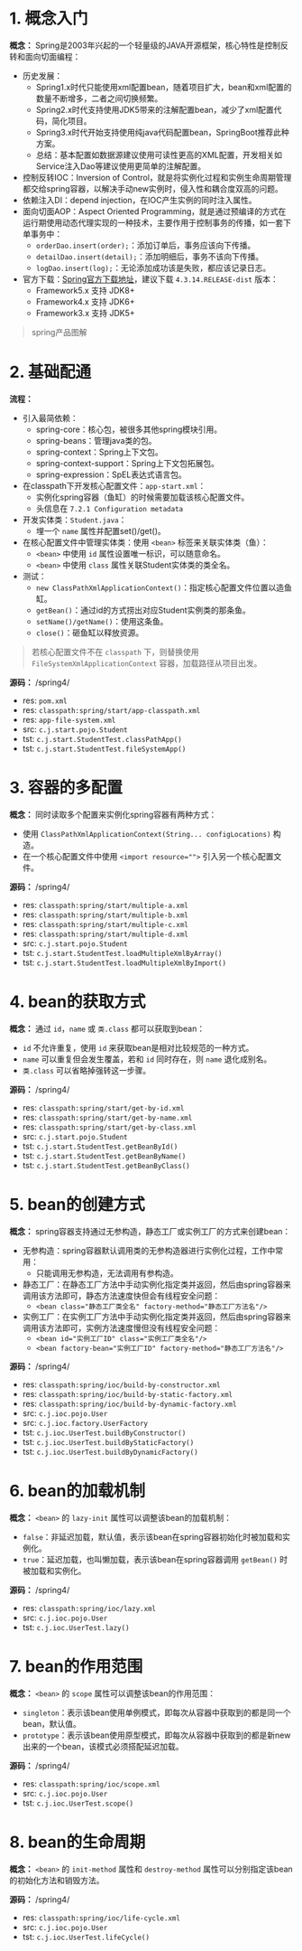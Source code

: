# 1. 概念入门

**概念：** Spring是2003年兴起的一个轻量级的JAVA开源框架，核心特性是控制反转和面向切面编程：
- 历史发展：
    - Spring1.x时代只能使用xml配置bean，随着项目扩大，bean和xml配置的数量不断增多，二者之间切换频繁。
    - Spring2.x时代支持使用JDK5带来的注解配置bean，减少了xml配置代码，简化项目。
    - Spring3.x时代开始支持使用纯java代码配置bean，SpringBoot推荐此种方案。
    - 总结：基本配置如数据源建议使用可读性更高的XML配置，开发相关如Service注入Dao等建议使用更简单的注解配置。
- 控制反转IOC：Inversion of Control，就是将实例化过程和实例生命周期管理都交给spring容器，以解决手动new实例时，侵入性和耦合度双高的问题。
- 依赖注入DI：depend injection，在IOC产生实例的同时注入属性。
- 面向切面AOP：Aspect Oriented Programming，就是通过预编译的方式在运行期使用动态代理实现的一种技术，主要作用于控制事务的传播，如一套下单事务中：
    - `orderDao.insert(order);`：添加订单后，事务应该向下传播。
    - `detailDao.insert(detail);`：添加明细后，事务不该向下传播。
    - `logDao.insert(log);`：无论添加成功该是失败，都应该记录日志。
- 官方下载：[Spring官方下载地址](https://repo.spring.io/release/org/springframework/spring)，建议下载 `4.3.14.RELEASE-dist` 版本：
    - Framework5.x 支持 JDK8+
    - Framework4.x 支持 JDK6+
    - Framework3.x 支持 JDK5+

> spring产品图解

# 2. 基础配通

**流程：**
- 引入最简依赖：
    - spring-core：核心包，被很多其他spring模块引用。
    - spring-beans：管理java类的包。
    - spring-context：Spring上下文包。
    - spring-context-support：Spring上下文包拓展包。
    - spring-expression：SpEL表达式语言包。
- 在classpath下开发核心配置文件：`app-start.xml`：
    - 实例化spring容器（鱼缸）的时候需要加载该核心配置文件。
    - 头信息在 `7.2.1 Configuration metadata`
- 开发实体类：`Student.java`：
    - 埋一个 `name` 属性并配置set()/get()。
- 在核心配置文件中管理实体类：使用 `<bean>` 标签来关联实体类（鱼）：
    - `<bean>` 中使用 `id` 属性设置唯一标识，可以随意命名。
    - `<bean>` 中使用 `class` 属性关联Student实体类的类全名。
- 测试：
    - `new ClassPathXmlApplicationContext()`：指定核心配置文件位置以造鱼缸。
    - `getBean()`：通过id的方式捞出对应Student实例类的那条鱼。
    - `setName()/getName()`：使用这条鱼。  
    - `close()`：砸鱼缸以释放资源。

> 若核心配置文件不在 `classpath` 下，则替换使用 `FileSystemXmlApplicationContext` 容器，加载路径从项目出发。

**源码：** /spring4/
- res: `pom.xml`
- res: `classpath:spring/start/app-classpath.xml`
- res: `app-file-system.xml`
- src: `c.j.start.pojo.Student`
- tst: `c.j.start.StudentTest.classPathApp()`
- tst: `c.j.start.StudentTest.fileSystemApp()`

# 3. 容器的多配置

**概念：** 同时读取多个配置来实例化spring容器有两种方式：
- 使用 `ClassPathXmlApplicationContext(String... configLocations)` 构造。
- 在一个核心配置文件中使用 `<import resource="">` 引入另一个核心配置文件。

**源码：** /spring4/
- res: `classpath:spring/start/multiple-a.xml`
- res: `classpath:spring/start/multiple-b.xml`
- res: `classpath:spring/start/multiple-c.xml`
- res: `classpath:spring/start/multiple-d.xml`
- src: `c.j.start.pojo.Student`
- tst: `c.j.start.StudentTest.loadMultipleXmlByArray()`
- tst: `c.j.start.StudentTest.loadMultipleXmlByImport()`

# 4. bean的获取方式

**概念：** 通过 `id`，`name` 或 `类.class` 都可以获取到bean：
- `id` 不允许重复，使用 `id` 来获取bean是相对比较规范的一种方式。
- `name` 可以重复但会发生覆盖，若和 `id` 同时存在，则 `name` 退化成别名。
- `类.class` 可以省略掉强转这一步骤。

**源码：** /spring4/
- res: `classpath:spring/start/get-by-id.xml`
- res: `classpath:spring/start/get-by-name.xml`
- res: `classpath:spring/start/get-by-class.xml`
- src: `c.j.start.pojo.Student`
- tst: `c.j.start.StudentTest.getBeanById()`
- tst: `c.j.start.StudentTest.getBeanByName()`
- tst: `c.j.start.StudentTest.getBeanByClass()`

# 5. bean的创建方式

**概念：** spring容器支持通过无参构造，静态工厂或实例工厂的方式来创建bean：
- 无参构造：spring容器默认调用类的无参构造器进行实例化过程，工作中常用：
    - 只能调用无参构造，无法调用有参构造。
- 静态工厂：在静态工厂方法中手动实例化指定类并返回，然后由spring容器来调用该方法即可，静态方法速度快但会有线程安全问题：
    - `<bean class="静态工厂类全名" factory-method="静态工厂方法名"/>`
- 实例工厂：在实例工厂方法中手动实例化指定类并返回，然后由spring容器来调用该方法即可，实例方法速度慢但没有线程安全问题：
    - `<bean id="实例工厂ID" class="实例工厂类全名"/>`
    - `<bean factory-bean="实例工厂ID" factory-method="静态工厂方法名"/>`

**源码：** /spring4/
- res: `classpath:spring/ioc/build-by-constructor.xml`
- res: `classpath:spring/ioc/build-by-static-factory.xml`
- res: `classpath:spring/ioc/build-by-dynamic-factory.xml`
- src: `c.j.ioc.pojo.User`
- src: `c.j.ioc.factory.UserFactory`
- tst: `c.j.ioc.UserTest.buildByConstructor()`
- tst: `c.j.ioc.UserTest.buildByStaticFactory()`
- tst: `c.j.ioc.UserTest.buildByDynamicFactory()`

# 6. bean的加载机制

**概念：** `<bean>` 的 `lazy-init` 属性可以调整该bean的加载机制：
- `false`：非延迟加载，默认值，表示该bean在spring容器初始化时被加载和实例化。
- `true`：延迟加载，也叫懒加载，表示该bean在spring容器调用 `getBean()` 时被加载和实例化。

**源码：** /spring4/
- res: `classpath:spring/ioc/lazy.xml`
- src: `c.j.ioc.pojo.User`
- tst: `c.j.ioc.UserTest.lazy()`

# 7. bean的作用范围

**概念：** `<bean>` 的 `scope` 属性可以调整该bean的作用范围：
- `singleton`：表示该bean使用单例模式，即每次从容器中获取到的都是同一个bean，默认值。
- `prototype`：表示该bean使用原型模式，即每次从容器中获取到的都是新new出来的一个bean，该模式必须搭配延迟加载。

**源码：** /spring4/
- res: `classpath:spring/ioc/scope.xml`
- src: `c.j.ioc.pojo.User`
- tst: `c.j.ioc.UserTest.scope()`

# 8. bean的生命周期

**概念：** `<bean>` 的 `init-method` 属性和 `destroy-method` 属性可以分别指定该bean的初始化方法和销毁方法。

**源码：** /spring4/
- res: `classpath:spring/ioc/life-cycle.xml`
- src: `c.j.ioc.pojo.User`
- tst: `c.j.ioc.UserTest.lifeCycle()`
